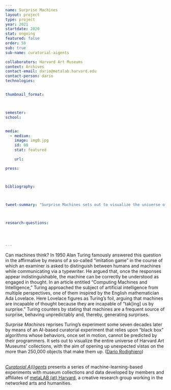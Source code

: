 ```yaml
---
name: Surprise Machines
layout: project
type: project 
year: 2021
startdate: 2020
stat: ongoing
featured: false
order: 50
sub: true
sub-name: curatorial-aigents

collaborators: Harvard Art Museums
context: Archives
contact-email: dario@metalab.harvard.edu
contact-person: dario
technologies:


thumbnail_format:



semester: 
school: 


media:
  - medium:
    image: img0.jpg
    id: 00
    stat: featured

    url:

press:



bibliography:



tweet-summary: "Surprise Machines sets out to visualize the universe of Harvard Art Museums' collections, opening up unexpected vistas on the objects that make them up."



research-questions:




---
```


Can machines think? In 1950 Alan Turing famously answered this question in the affirmative by means of a so-called “imitation game” in the course of which an examiner is asked to distinguish between humans and machines while communicating via a typewriter. He argued that, once the responses appear indistinguishable, the machine can be correctly be understood as engaged in thought. In an article entitled “Computing Machines and Intelligence,” Turing approached the subject of artificial intelligence from multiple perspectives, one of them inspired by the English mathematician Ada Lovelace. Here Lovelace figures as Turing’s foil, arguing that machines are incapable of thought because they are incapable of “tak[ing] us by surprise.” Turing counters by stating that machines are a frequent source of surprise, behaving unpredictably and, thereby, generating surprises. 

*Surprise Machines* reprises Turing’s experiment some seven decades later by means of an AI-based curatorial experiment that relies upon “black box” algorithms whose behaviors, once set in motion, cannot be predicted by their programmers. It sets out to visualize the entire universe of Harvard Art Museums' collections, with the aim of opening up unexpected vistas on the more than 250,000 objects that make them up. ([Dario Rodighiero](https://metalabharvard.github.io/people/dario)) <br /><br />

[*Curatorial A(i)gents*](https://metalabharvard.github.io/projects/curatorial-aigents/) presents a series of machine-learning-based experiments with museum collections and data developed by members and affiliates of [metaLAB (at) Harvard](https://metalabharvard.github.io/), a creative research group working in the networked arts and humanities.
